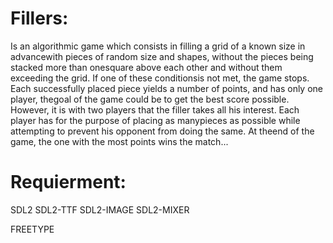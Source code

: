# Fillers:
Is an algorithmic game which consists in filling a grid of a known size in advancewith pieces of random size and shapes, without the pieces being stacked more than onesquare above each other and without them exceeding the grid.
If one of these conditionsis not met, the game stops. Each successfully placed piece yields a number of points, and has only one player, thegoal of the game could be to get the best score possible.
However, it is with two players that the filler takes all his interest. Each player has for the purpose of placing as manypieces as possible while attempting to prevent his opponent from doing the same. At theend of the game, the one with the most points wins the match...

# Requierment:

SDL2  SDL2-TTF  SDL2-IMAGE  SDL2-MIXER

FREETYPE
